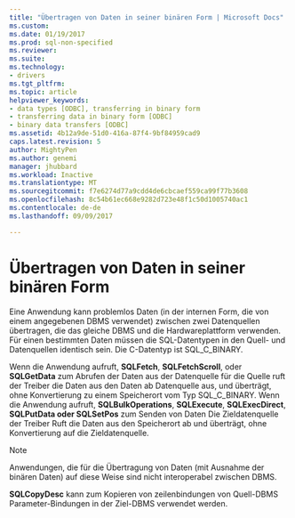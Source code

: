 ```yaml
---
title: "Übertragen von Daten in seiner binären Form | Microsoft Docs"
ms.custom: 
ms.date: 01/19/2017
ms.prod: sql-non-specified
ms.reviewer: 
ms.suite: 
ms.technology:
- drivers
ms.tgt_pltfrm: 
ms.topic: article
helpviewer_keywords:
- data types [ODBC], transferring in binary form
- transferring data in binary form [ODBC]
- binary data transfers [ODBC]
ms.assetid: 4b12a9de-51d0-416a-87f4-9bf84959cad9
caps.latest.revision: 5
author: MightyPen
ms.author: genemi
manager: jhubbard
ms.workload: Inactive
ms.translationtype: MT
ms.sourcegitcommit: f7e6274d77a9cdd4de6cbcaef559ca99f77b3608
ms.openlocfilehash: 8c54b61ec668e9282d723e48f1c50d1005740ac1
ms.contentlocale: de-de
ms.lasthandoff: 09/09/2017

---
```

# <a name="transferring-data-in-its-binary-form"></a>Übertragen von Daten in seiner binären Form
Eine Anwendung kann problemlos Daten (in der internen Form, die von einem angegebenen DBMS verwendet) zwischen zwei Datenquellen übertragen, die das gleiche DBMS und die Hardwareplattform verwenden. Für einen bestimmten Daten müssen die SQL-Datentypen in den Quell- und Datenquellen identisch sein. Die C-Datentyp ist SQL_C_BINARY.  
  
 Wenn die Anwendung aufruft, **SQLFetch**, **SQLFetchScroll**, oder **SQLGetData** zum Abrufen der Daten aus der Datenquelle für die Quelle ruft der Treiber die Daten aus den Daten ab Datenquelle aus, und überträgt, ohne Konvertierung zu einem Speicherort vom Typ SQL_C_BINARY. Wenn die Anwendung aufruft, **SQLBulkOperations**, **SQLExecute**, **SQLExecDirect**, **SQLPutData oder SQLSetPos** zum Senden von Daten Die Zieldatenquelle der Treiber Ruft die Daten aus den Speicherort ab und überträgt, ohne Konvertierung auf die Zieldatenquelle.  
  
> [!NOTE]  
>  Anwendungen, die für die Übertragung von Daten (mit Ausnahme der binären Daten) auf diese Weise sind nicht interoperabel zwischen DBMS.  
  
 **SQLCopyDesc** kann zum Kopieren von zeilenbindungen von Quell-DBMS Parameter-Bindungen in der Ziel-DBMS verwendet werden.

